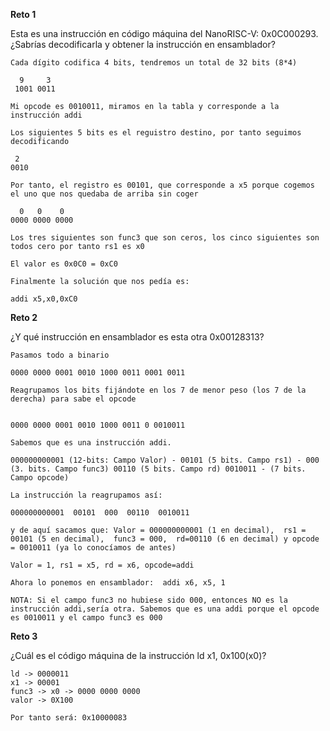 **Reto 1**

Esta es una instrucción en código máquina del NanoRISC-V: 0x0C000293. ¿Sabrías decodificarla y obtener la instrucción en ensamblador?

```
Cada dígito codifica 4 bits, tendremos un total de 32 bits (8*4)

  9     3
 1001 0011

Mi opcode es 0010011, miramos en la tabla y corresponde a la instrucción addi

Los siguientes 5 bits es el reguistro destino, por tanto seguimos decodificando

 2
0010

Por tanto, el registro es 00101, que corresponde a x5 porque cogemos el uno que nos quedaba de arriba sin coger

  0   0    0
0000 0000 0000 

Los tres siguientes son func3 que son ceros, los cinco siguientes son todos cero por tanto rs1 es x0

El valor es 0x0C0 = 0xC0

Finalmente la solución que nos pedía es: 

addi x5,x0,0xC0

```

**Reto 2** 

¿Y qué instrucción en ensamblador es esta otra 0x00128313?

```
Pasamos todo a binario

0000 0000 0001 0010 1000 0011 0001 0011

Reagrupamos los bits fijándote en los 7 de menor peso (los 7 de la derecha) para sabe el opcode


0000 0000 0001 0010 1000 0011 0 0010011

Sabemos que es una instrucción addi.

000000000001 (12-bits: Campo Valor) - 00101 (5 bits. Campo rs1) - 000 (3. bits. Campo func3) 00110 (5 bits. Campo rd) 0010011 - (7 bits. Campo opcode)

La instrucción la reagrupamos así:

000000000001  00101  000  00110  0010011

y de aquí sacamos que: Valor = 000000000001 (1 en decimal),  rs1 = 00101 (5 en decimal),  func3 = 000,  rd=00110 (6 en decimal) y opcode = 0010011 (ya lo conocíamos de antes)

Valor = 1, rs1 = x5, rd = x6, opcode=addi

Ahora lo ponemos en ensamblador:  addi x6, x5, 1

NOTA: Si el campo func3 no hubiese sido 000, entonces NO es la instrucción addi,sería otra. Sabemos que es una addi porque el opcode es 0010011 y el campo func3 es 000

```

**Reto 3**

¿Cuál es el código máquina de la instrucción ld x1, 0x100(x0)?

```
ld -> 0000011
x1 -> 00001
func3 -> x0 -> 0000 0000 0000
valor -> 0X100

Por tanto será: 0x10000083

```
